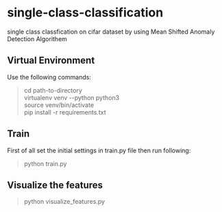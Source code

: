 # single-class-classification
single class classfication on cifar dataset by using Mean Shifted Anomaly Detection Algorithem

Virtual Environment
--------------------------------
Use the following commands:

>cd path-to-directory <br>
>virtualenv venv --python python3 <br>
>source venv/bin/activate <br>
>pip install -r requirements.txt <br>

Train
------------------------
First of all set the initial settings in train.py file then run following:
>python train.py

Visualize the features
-----------------------
>python visualize_features.py
